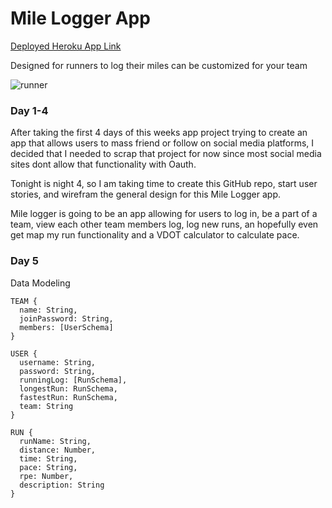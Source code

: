 # Mile Logger App

[Deployed Heroku App Link](http://milelogger.heroku.com/)

Designed for runners to log their miles
can be customized for your team

![runner](http://www.pd4pic.com/images/icon-wooden-fire-tree-cartoon-free-wood-log.png)

### Day 1-4
After taking the first 4 days of this weeks app project trying to create
an app that allows users to mass friend or follow on social media platforms,
I decided that I needed to scrap that project for now since most social media
sites dont allow that functionality with Oauth. 

Tonight is night 4, so I am taking time to create this GitHub repo, start user
stories, and wirefram the general design for this Mile Logger app. 

Mile logger is going to be an app allowing for users to log in, be a part of a team,
view each other team members log, log new runs, an hopefully even get map my run
functionality and a VDOT calculator to calculate pace.

### Day 5
Data Modeling
```
TEAM {
  name: String,
  joinPassword: String,
  members: [UserSchema]
}

USER {
  username: String,
  password: String,
  runningLog: [RunSchema],
  longestRun: RunSchema,
  fastestRun: RunSchema,
  team: String
}

RUN {
  runName: String,
  distance: Number,
  time: String,
  pace: String,
  rpe: Number,
  description: String
}
```
